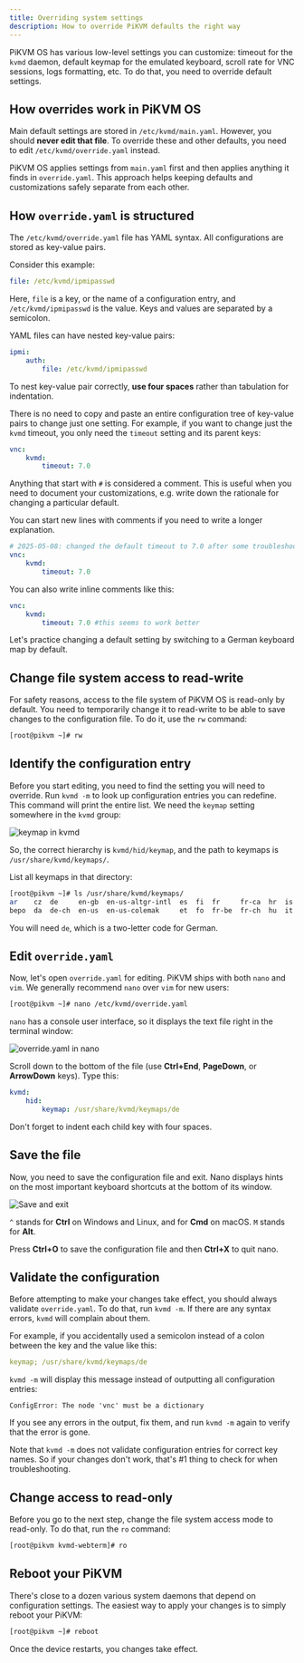 ```yaml
---
title: Overriding system settings
description: How to override PiKVM defaults the right way
---
```


PiKVM OS has various low-level settings you can customize: timeout for the `kvmd` daemon, default keymap for the emulated keyboard, scroll rate for VNC sessions, logs formatting, etc. To do that, you need to override default settings.

## How overrides work in PiKVM OS

Main default settings are stored in `/etc/kvmd/main.yaml`. However, you should **never edit that file**. To override these and other defaults, you need to edit `/etc/kvmd/override.yaml` instead.

PiKVM OS applies settings from `main.yaml` first and then applies anything it finds in `override.yaml`. This approach helps keeping defaults and customizations safely separate from each other.

## How `override.yaml` is structured

The `/etc/kvmd/override.yaml` file has YAML syntax. All configurations are stored as key-value pairs.

Consider this example:

```yaml
file: /etc/kvmd/ipmipasswd
```

Here, `file` is a key, or the name of a configuration entry, and `/etc/kvmd/ipmipasswd` is the value. Keys and values are separated by a semicolon.

YAML files can have nested key-value pairs:

```yaml
ipmi:
    auth:
        file: /etc/kvmd/ipmipasswd
```

To nest key-value pair correctly, **use four spaces** rather than tabulation for indentation.

There is no need to copy and paste an entire configuration tree of key-value pairs to change just one setting. For example, if you want to change just the `kvmd` timeout, you only need the `timeout` setting and its parent keys:

```yaml
vnc:
    kvmd:
        timeout: 7.0
```

Anything that start with `#` is considered a comment. This is useful when you need to document your customizations, e.g. write down the rationale for changing a particular default.

You can start new lines with comments if you need to write a longer explanation.

```yaml
# 2025-05-08: changed the default timeout to 7.0 after some troubleshooting.
vnc:
    kvmd:
        timeout: 7.0
```

You can also write inline comments like this:

```yaml
vnc:
    kvmd:
        timeout: 7.0 #this seems to work better
```

Let's practice changing a default setting by switching to a German keyboard map by default.

## Change file system access to read-write

For safety reasons, access to the file system of PiKVM OS is read-only by default. You need to temporarily change it to read-write to be able to save changes to the configuration file. To do it, use the `rw` command:

```sh
[root@pikvm ~]# rw
```

## Identify the configuration entry

Before you start editing, you need to find the setting you will need to override. Run `kvmd -m` to look up configuration entries you can redefine. This command will print the entire list. We need the `keymap` setting somewhere in the `kvmd` group:

![keymap in kvmd](kvmd-hid-keymap.png)

So, the correct hierarchy is `kvmd/hid/keymap`, and the path to keymaps is `/usr/share/kvmd/keymaps/`.

List all keymaps in that directory:

```sh
[root@pikvm ~]# ls /usr/share/kvmd/keymaps/
ar    cz  de     en-gb  en-us-altgr-intl  es  fi  fr     fr-ca  hr  is  ja  lv  nl  pl  pt-br  sl  th
bepo  da  de-ch  en-us  en-us-colemak     et  fo  fr-be  fr-ch  hu  it  lt  mk  no  pt  ru     sv  tr
```

You will need `de`, which is a two-letter code for German.

## Edit `override.yaml`

Now, let's open `override.yaml` for editing. PiKVM ships with both `nano` and `vim`. We generally recommend `nano` over `vim` for new users:

```sh
[root@pikvm ~]# nano /etc/kvmd/override.yaml
```

`nano` has a console user interface, so it displays the text file right in the terminal window:

![override.yaml in nano](nano-start.png)

Scroll down to the bottom of the file (use **Ctrl+End**, **PageDown**, or **ArrowDown** keys). Type this:

```yaml
kvmd:
    hid:
        keymap: /usr/share/kvmd/keymaps/de
```

Don't forget to indent each child key with four spaces.

## Save the file

Now, you need to save the configuration file and exit. Nano displays hints on the most important keyboard shortcuts at the bottom of its window.

![Save and exit](save-exit.png)

`^` stands for **Ctrl** on Windows and Linux, and for **Cmd** on macOS. `M` stands for **Alt**.

Press **Ctrl+O** to save the configuration file and then **Ctrl+X** to quit nano.

## Validate the configuration

Before attempting to make your changes take effect, you should always validate `override.yaml`. To do that, run `kvmd -m`. If there are any syntax errors, `kvmd` will complain about them.

For example, if you accidentally used a semicolon instead of a colon between the key and the value like this:

```yaml
keymap; /usr/share/kvmd/keymaps/de
```

`kvmd -m` will display this message instead of outputting all configuration entries:

```
ConfigError: The node 'vnc' must be a dictionary
```

If you see any errors in the output, fix them, and run `kvmd -m` again to verify that the error is gone.

Note that `kvmd -m` does not validate configuration entries for correct key names. So if your changes don't work, that's #1 thing to check for when troubleshooting.

## Change access to read-only

Before you go to the next step, change the file system access mode to read-only. To do that, run the `ro` command:

```sh
[root@pikvm kvmd-webterm]# ro
```

## Reboot your PiKVM

There's close to a dozen various system daemons that depend on configuration settings. The easiest way to apply your changes is to simply reboot your PiKVM:

```sh
[root@pikvm ~]# reboot
```

Once the device restarts, you changes take effect.